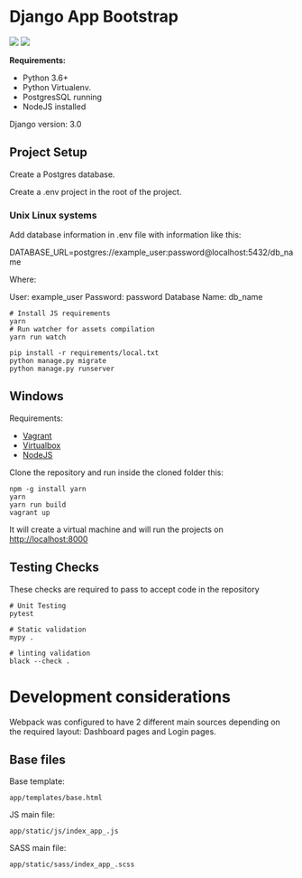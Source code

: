 # Django App Bootstrap

[![](https://github.com/swappsco/django-app-bootstrap/workflows/py.test/badge.svg)](https://github.com/swappsco/sidoc/workflows/py.test/badge.svg)
[![](https://cdn.swapps.com/uploads/2020/07/coverage100.png)](https://cdn.swapps.com/uploads/2020/07/coverage100.png)

**Requirements:**

- Python 3.6+
- Python Virtualenv.
- PostgresSQL running
- NodeJS installed

Django version: 3.0

## Project Setup

Create a Postgres database.

Create a .env project in the root of the project.


### Unix Linux systems

Add database information in .env file with information like this:

DATABASE_URL=postgres://example_user:password@localhost:5432/db_name

Where:

User: example_user
Password: password
Database Name: db_name


```plain
# Install JS requirements
yarn
# Run watcher for assets compilation
yarn run watch

pip install -r requirements/local.txt
python manage.py migrate
python manage.py runserver
```

## Windows

Requirements:

- [Vagrant](https://www.vagrantup.com/downloads)
- [Virtualbox](https://www.virtualbox.org/wiki/Downloads)
- [NodeJS](https://nodejs.org/en/download/)

Clone the repository and run inside the cloned folder this:

```plain
npm -g install yarn
yarn
yarn run build
vagrant up
```

It will create a virtual machine and will run the projects on [http://localhost:8000](http://localhost:8000)

## Testing Checks

These checks are required to pass to accept code in the repository

```plain
# Unit Testing
pytest

# Static validation
mypy .

# linting validation
black --check .
```

# Development considerations

Webpack was configured to have 2 different main sources depending on the required layout: Dashboard pages and Login pages.

## Base files

Base template:

`app/templates/base.html`

JS main file:

`app/static/js/index_app_.js`

SASS main file:

`app/static/sass/index_app_.scss`
